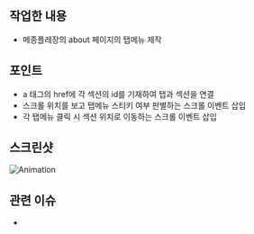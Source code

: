 ## 작업한 내용
- 메종플레장의 about 페이지의 탭메뉴 제작

## 포인트
- a 태그의 href에 각 섹션의 id를 기재하여 탭과 섹션을 연결
- 스크롤 위치를 보고 탭메뉴 스티키 여부 판별하는 스크롤 이벤트 삽입
- 각 탭메뉴 클릭 시 섹션 위치로 이동하는 스크롤 이벤트 삽입

## 스크린샷
![Animation](https://github.com/user-attachments/assets/299c06f8-0dd0-4043-900f-139f4198460f)
## 관련 이슈
-